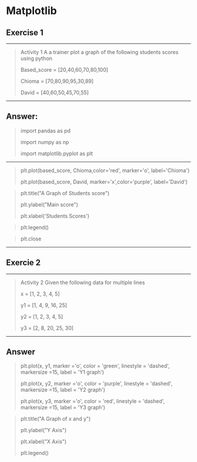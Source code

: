 # Matplotlib

## Exercise 1
---
>
> Activity 1 A a trainer plot a graph of the following students scores using python
>
> Based_score = [20,40,60,70,80,100]
>
> Chioma = [70,80,90,95,30,89]
>
> David = [40,60,50,45,70,55]
---
>
## Answer:
>
> import pandas as pd
>
> import numpy as np
>
> import matplotlib.pyplot as plt
---
>
> plt.plot(based_score, Chioma,color='red', marker='o', label='Chioma')
>
> plt.plot(based_score, David, marker='x',color='purple', label='David')
>

> plt.title("A Graph of Students score")
> 
> plt.ylabel("Main score")
> 
> plt.xlabel('Students Scores')


> plt.legend()

> plt.close
---

## Exercie 2
---
>
> Activity 2 Given the following data for multiple lines
>
> x = [1, 2, 3, 4, 5]
>
> y1 = [1, 4, 9, 16, 25]
>
> y2 = [1, 2, 3, 4, 5]
>
> y3 = [2, 8, 20, 25, 30]
---
>
## Answer
>
> plt.plot(x, y1, marker ='o', color = 'green', linestyle = 'dashed', markersize =15, label = 'Y1 graph')
>
> plt.plot(x, y2, marker ='o', color = 'purple', linestyle = 'dashed', markersize =15, label = 'Y2 graph')
>
> plt.plot(x, y3, marker ='o', color = 'red', linestyle = 'dashed', markersize =15, label = 'Y3 graph')

>
> plt.title("A Graph of x and y")
>
> plt.ylabel("Y Axis")
>
> plt.xlabel("X Axis")
>
> plt.legend()
